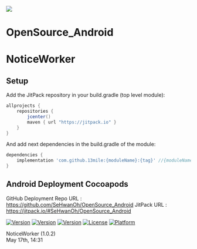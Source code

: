 [![](https://jitpack.io/v/SeHwanOh/OpenSource_Android.svg)](https://jitpack.io/#SeHwanOh/OpenSource_Android)
# OpenSource_Android

# NoticeWorker

## Setup
Add the JitPack repository in your build.gradle (top level module):
```gradle
allprojects {
    repositories {
        jcenter()
        maven { url "https://jitpack.io" }
    }
}
```

And add next dependencies in the build.gradle of the module:
```gradle
dependencies {
    implementation 'com.github.13mile:{moduleName}:{tag}' //{moduleName},{tag}  입력
}
```


## Android Deployment Cocoapods
GitHub Deployment Repo URL : https://github.com/SeHwanOh/OpenSource_Android 
JitPack URL : https://jitpack.io/#SeHwanOh/OpenSource_Android
  
[![Version](https://img.shields.io/badge/version-v0.7.0-green.svg?style=flat)](https://jitpack.io/#SeHwanOh/OpenSource_Android)
[![Version](https://img.shields.io/badge/ios-11.0-blue.svg?style=flat)](https://jitpack.io/#SeHwanOh/OpenSource_Android)
[![Version](https://img.shields.io/cocoapods/v/NoticeWorker.svg?style=flat)](https://jitpack.io/#SeHwanOh/OpenSource_Android)
[![License](https://img.shields.io/cocoapods/l/NoticeWorker.svg?style=flat)](https://jitpack.io/#SeHwanOh/OpenSource_Android)
[![Platform](https://img.shields.io/cocoapods/p/NoticeWorker.svg?style=flat)](https://jitpack.io/#SeHwanOh/OpenSource_Android)

NoticeWorker (1.0.2)  
May 17th, 14:31  
